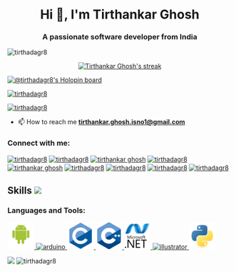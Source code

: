 <h1 align="center">Hi 👋, I'm Tirthankar Ghosh</h1>
<h3 align="center">A passionate software developer from India</h3>

<p align="left"> <img src="https://komarev.com/ghpvc/?username=tirthadagr8&label=Profile%20views&color=0e60b6&style=flat" alt="tirthadagr8" /> </p>

<p align="center">
    <a href="https://github.com/tirthadagr8/github-readme-streak-stats">
        <img title="🔥 Get streak stats for your profile at git.io/streak-stats" alt="Tirthankar Ghosh's streak" src="https://github-readme-streak-stats.herokuapp.com/?user=tirthadagr8&theme=black-ice&hide_border=true&stroke=0000&background=050A0CD0"/>
    </a>
</p>

[![@tirthadagr8's Holopin board](https://holopin.io/api/user/board?user=tirthadagr8)](https://holopin.io/@tirthadagr8)

<p align="left"> <a href="https://github.com/ryo-ma/github-profile-trophy"><img src="https://github-profile-trophy.vercel.app/?username=tirthadagr8&no-bg=true" alt="tirthadagr8" /></a> </p>

<p align="left"> <a href="https://twitter.com/tirthadagr8" target="blank"><img src="https://img.shields.io/twitter/follow/tirthadagr8?logo=twitter&style=for-the-badge" alt="tirthadagr8" /></a> </p>

- 📫 How to reach me **tirthankar.ghosh.isno1@gmail.com**

<h3 align="left">Connect with me:</h3>
<p align="left">
<a href="https://twitter.com/tirthadagr8" target="blank"><img align="center" src="https://raw.githubusercontent.com/rahuldkjain/github-profile-readme-generator/master/src/images/icons/Social/twitter.svg" alt="tirthadagr8" height="50" width="60" /></a>
<a href="https://stackoverflow.com/users/15232726/tirthadagr8" target="blank"><img align="center" src="https://raw.githubusercontent.com/rahuldkjain/github-profile-readme-generator/master/src/images/icons/Social/stack-overflow.svg" alt="tirthadagr8" height="50" width="60" /></a>
<a href="https://fb.com/tirthankar ghosh" target="blank"><img align="center" src="https://raw.githubusercontent.com/rahuldkjain/github-profile-readme-generator/master/src/images/icons/Social/facebook.svg" alt="tirthankar ghosh" height="50" width="60" /></a>
<a href="https://instagram.com/tirthadagr8" target="blank"><img align="center" src="https://raw.githubusercontent.com/rahuldkjain/github-profile-readme-generator/master/src/images/icons/Social/instagram.svg" alt="tirthadagr8" height="50" width="60" /></a>
<a href="https://www.youtube.com/c/tirthankar ghosh" target="blank"><img align="center" src="https://raw.githubusercontent.com/rahuldkjain/github-profile-readme-generator/master/src/images/icons/Social/youtube.svg" alt="tirthankar ghosh" height="50" width="60" /></a>
<a href="https://www.codechef.com/users/tirthadagr8" target="blank"><img align="center" src="https://cdn.jsdelivr.net/npm/simple-icons@3.1.0/icons/codechef.svg" alt="tirthadagr8" height="50" width="60" /></a>
<a href="https://www.hackerrank.com/tirthadagr8" target="blank"><img align="center" src="https://raw.githubusercontent.com/rahuldkjain/github-profile-readme-generator/master/src/images/icons/Social/hackerrank.svg" alt="tirthadagr8" height="50" width="60" /></a>
<a href="https://codeforces.com/profile/tirthadagr8" target="blank"><img align="center" src="https://cdn.jsdelivr.net/npm/simple-icons@3.0.1/icons/codeforces.svg" alt="tirthadagr8" height="50" width="60" /></a>
<a href="https://www.leetcode.com/iammightiest" target="blank"><img align="center" src="https://raw.githubusercontent.com/rahuldkjain/github-profile-readme-generator/master/src/images/icons/Social/leet-code.svg" alt="tirthadagr8" height="50" width="60" /></a>
</p>


## Skills <img src="https://media.giphy.com/media/iY8CRBdQXODJSCERIr/giphy.gif" width="35px">&nbsp;


<h3 align="left">Languages and Tools:</h3>
<p align="left"> <a href="https://developer.android.com" target="_blank"> <img src="https://raw.githubusercontent.com/devicons/devicon/master/icons/android/android-original-wordmark.svg" alt="android" width="60" height="60"/> </a> <a href="https://www.arduino.cc/" target="_blank"> <img src="https://cdn.worldvectorlogo.com/logos/arduino-1.svg" alt="arduino" width="60" height="60"/> </a> <a href="https://www.cprogramming.com/" target="_blank"> <img src="https://raw.githubusercontent.com/devicons/devicon/master/icons/c/c-original.svg" alt="c" width="60" height="60"/> </a> <a href="https://www.w3schools.com/cpp/" target="_blank"> <img src="https://raw.githubusercontent.com/devicons/devicon/master/icons/cplusplus/cplusplus-original.svg" alt="cplusplus" width="60" height="60"/> </a> <a href="https://dotnet.microsoft.com/" target="_blank"> <img src="https://raw.githubusercontent.com/devicons/devicon/master/icons/dot-net/dot-net-original-wordmark.svg" alt="dotnet" width="60" height="60"/> </a> <a href="https://www.adobe.com/in/products/illustrator.html" target="_blank"> <img src="https://www.vectorlogo.zone/logos/adobe_illustrator/adobe_illustrator-icon.svg" alt="illustrator" width="60" height="60"/> </a> <a href="https://www.python.org" target="_blank"> <img src="https://raw.githubusercontent.com/devicons/devicon/master/icons/python/python-original.svg" alt="python" width="60" height="60"/> </a> </p>



<p><img align="left" src="https://github-readme-stats.vercel.app/api/top-langs/?username=tirthadagr8&theme=great-gatsby&layout=compact" /></p>

<p>&nbsp;<img align="center" src="https://github-readme-stats.vercel.app/api?username=tirthadagr8&show_icons=true&count_private=true&theme=great-gatsby" alt="tirthadagr8" /></p>

